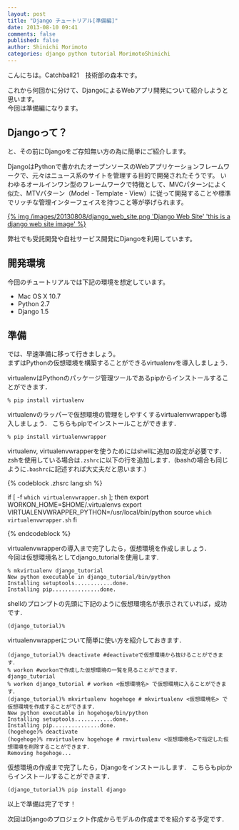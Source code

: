 ```yaml
---
layout: post
title: "Django チュートリアル[準備編]"
date: 2013-08-10 09:41
comments: false
published: false
author: Shinichi Morimoto
categories: django python tutorial MorimotoShinichi
---
```


こんにちは。Catchball21　技術部の森本です。

これから何回かに分けて、DjangoによるWebアプリ開発について紹介しようと思います。  
今回は準備編になります。

## Djangoって？

と、その前にDjangoをご存知無い方の為に簡単にご紹介します。

DjangoはPythonで書かれたオープンソースのWebアプリケーションフレームワークで、元々はニュース系のサイトを管理する目的で開発されたそうです。
いわゆるオールインワン型のフレームワークで特徴として、MVCパターンによく似た、MTVパターン（Model - Template - View）に従って開発することや標準でリッチな管理インターフェイスを持つこと等が挙げられます。

[{% img /images/20130808/django_web_site.png 'Django Web Site' 'this is a django web site image' %}](https://www.djangoproject.com/)

弊社でも受託開発や自社サービス開発にDjangoを利用しています。

## 開発環境

今回のチュートリアルでは下記の環境を想定しています。

* Mac OS X 10.7
* Python 2.7
* Django 1.5

## 準備

では、早速準備に移って行きましょう。  
まずはPythonの仮想環境を構築することができるvirtualenvを導入しましょう．

virtualenvはPythonのパッケージ管理ツールであるpipからインストールすることができます．

    % pip install virtualenv

virtualenvのラッパーで仮想環境の管理をしやすくするvirtualenvwrapperも導入しましょう．
こちらもpipでインストールことができます．

    % pip install virtualenvwrapper

virtualenv, virtualenvwrapperを使うためにはshellに追加の設定が必要です．  
zshを使用している場合は`.zshrc`に以下の行を追加します．(bashの場合も同じように`.bashrc`に記述すれば大丈夫だと思います.)

{% codeblock .zhsrc lang:sh %}

if [ -f `which virtualenvwrapper.sh` ]; then
    export WORKON_HOME=$HOME/.virtualenvs
    export VIRTUALENVWRAPPER_PYTHON=/usr/local/bin/python
    source `which virtualenvwrapper.sh`
fi

{% endcodeblock %}

virtualenvwrapperの導入まで完了したら，仮想環境を作成しましょう．  
今回は仮想環境名としてdjango_tutorialを使用します.

    % mkvirtualenv django_tutorial
    New python executable in django_tutorial/bin/python
    Installing setuptools............done.
    Installing pip...............done.

shellのプロンプトの先頭に下記のように仮想環境名が表示されていれば，成功です．

    (django_tutorial)%

virtualenvwrapperについて簡単に使い方を紹介しておきます．

    (django_tutorial)% deactivate #deactivateで仮想環境から抜けることができます．
    % workon #workonで作成した仮想環境の一覧を見ることができます．
    django_tutorial
    % workon django_tutorial # workon <仮想環境名> で仮想環境に入ることができます．
    (django_tutorial)% mkvirtualenv hogehoge # mkvirtualenv <仮想環境名> で仮想環境を作成することができます．
    New python executable in hogehoge/bin/python
    Installing setuptools............done.
    Installing pip...............done.
    (hogehoge)% deactivate
    (hogehoge)% rmvirtualenv hogehoge # rmvirtualenv <仮想環境名>で指定した仮想環境を削除することができます．
    Removing hogehoge...

仮想環境の作成まで完了したら，Djangoをインストールします．
こちらもpipからインストールすることができます．

    (django_tutorial)% pip install django

以上で準備は完了です！  


次回はDjangoのプロジェクト作成からモデルの作成までを紹介する予定です．
